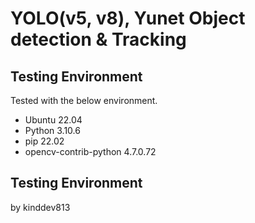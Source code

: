 # YOLO(v5, v8), Yunet Object detection & Tracking

## Testing Environment

Tested with the below environment.
 - Ubuntu 22.04
 - Python 3.10.6
 - pip 22.02
 - opencv-contrib-python 4.7.0.72

## Testing Environment
by kinddev813